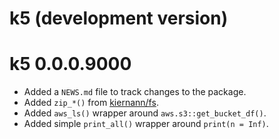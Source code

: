 # k5 (development version)

# k5 0.0.0.9000

* Added a `NEWS.md` file to track changes to the package.
* Added `zip_*()` from [kiernann/fs](https://github.com/kiernann/fs).
* Added `aws_ls()` wrapper around `aws.s3::get_bucket_df()`.
* Added simple `print_all()` wrapper around `print(n = Inf)`.
